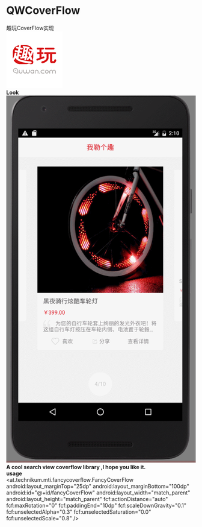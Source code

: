 # QWCoverFlow
趣玩CoverFlow实现  
![alt](https://github.com/kealsoul/QWCoverFlow/blob/master/icon.png)  
__Look__  
![alt](https://github.com/kealsoul/QWCoverFlow/blob/master/GIF.gif)  
__A cool search view coverflow library ,I hope you like it.__  
__usage__  
    <at.technikum.mti.fancycoverflow.FancyCoverFlow
        android:layout_marginTop="25dp"
        android:layout_marginBottom="100dp"
        android:id="@+id/fancyCoverFlow"
        android:layout_width="match_parent"
        android:layout_height="match_parent"
        fcf:actionDistance="auto"
        fcf:maxRotation="0"
        fcf:paddingEnd="10dp"
        fcf:scaleDownGravity="0.1"
        fcf:unselectedAlpha="0.3"
        fcf:unselectedSaturation="0.0"
        fcf:unselectedScale="0.8"
        />

